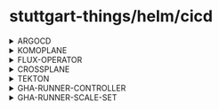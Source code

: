 # stuttgart-things/helm/cicd

<details><summary>ARGOCD</summary>

### GENERATE PASSWORD

```bash
sudo apt -y install apache2-utils
adminPassword=$(htpasswd -nbBC 10 "" 'Test2025!' | tr -d ':\n')
adminPasswordMTime=$(echo $(date +%FT%T%Z))
```

### ARGOCD w/ VAULT PLUGIN

```bash
cat <<EOF > argocd.yaml
---
helmfiles:
  - path: git::https://github.com/stuttgart-things/helm.git@cicd/argocd.yaml.gotmpl
    values:
      - namespace: argocd
      - clusterIssuer: selfsigned
      - issuerKind: cluster-issuer
      - hostname: argocd
      - domain: 172.18.0.2.nip.io
      - ingressClassName: nginx
      - adminPassword: $2y$10$sX7RPXUpEQKjdi7hjyYI0e0r0dlfaM1JmmVmujd05Lx5CJpEqJomC
      - adminPasswordMTime: 2025-03-19T07:39:33UTC
      - enableAvp: true
      - vaultAddr: https://vault.172.18.0.2.nip.io
      - vaultNamespace: root
      - vaultRoleID: 1fa31949-8d0e-c100-c8ae-6eb287f8ea08
      - vaultSecretID: b76ddf4b-ba30-fc01-61fd-9d97588a6c09
      - imageHelfile: ghcr.io/helmfile/helmfile:v0.171.0
      - imageAvp: ghcr.io/stuttgart-things/sthings-avp:1.18.1-1.32.3-3.17.2
EOF

helmfile template -f argocd.yaml # RENDER ONLY
helmfile apply -f argocd.yaml # APPLY HELMFILE
```

### ARGOCD w/o VAULT PLUGIN

```bash
cat <<EOF > argocd.yaml
---
helmfiles:
  - path: git::https://github.com/stuttgart-things/helm.git@cicd/argocd.yaml.gotmpl
    values:
      - namespace: argocd
      - clusterIssuer: selfsigned
      - issuerKind: cluster-issuer
      - hostname: argocd
      - domain: 172.18.0.2.nip.io
      - ingressClassName: nginx
      - adminPassword: ""
      - adminPasswordMTime: ""
      - enableAvp: false
EOF

helmfile template -f argocd.yaml # RENDER ONLY
helmfile apply -f argocd.yaml # APPLY HELMFILE
```

</details>

<details><summary>KOMOPLANE</summary>

```bash
cat <<EOF > komoplane.yaml
---
helmfiles:
  - path: git::https://github.com/stuttgart-things/helm.git@apps/komoplane.yaml
    values:
      - namespace: crossplane-system
      - clusterIssuer: selfsigned
      - issuerKind: cluster-issuer
      - hostname: komoplane
      - domain: 172.18.0.5.nip.io
      - ingressClassName: nginx
EOF
```

</details>

<details><summary>FLUX-OPERATOR</summary>

### DEPLOY FLUX-OPERATOR ONLY

```bash
cat <<EOF > flux-operator.yaml
---
helmfiles:
  - path: git::https://github.com/stuttgart-things/helm.git@cicd/flux-operator.yaml.gotmpl
    values:
      - version: 0.28.0
EOF

helmfile template -f flux-operator.yaml # RENDER ONLY
helmfile apply -f flux-operator.yaml # APPLY HELMFILE # APPLY HELMFILE
```

### DEPLOY FLUX-OPERATOR+SOPS+INSTANCE

```bash

```bash
cat <<EOF > flux-sops-instance.yaml
---
helmfiles:
  - path: /home/sthings/projects/apps/helm/cicd/flux-operator.yaml.gotmpl
    values:
      - version: 0.28.0
  - path: /home/sthings/projects/apps/helm/cicd/flux-operator.yaml.gotmpl
    values:
      - version: 0.28.0
      - installOperator: false
      - secrets:
         git-token-auth:
           namespace: flux-system
           kvs:
             username: {{ env "GITHUB_USER" }}
             password: {{ env "GITHUB_TOKEN" }}
         sops-age:
           namespace: flux-system
           kvs:
             age.agekey: "<REPLACE-ME>"
      - instance:
          name: flux-stuttgart-things
          gitUrl: https://github.com/stuttgart-things/stuttgart-things.git
          gitRef: refs/heads/main
          gitPath: clusters/stuttgart-things/clusters/vcluster/xplane
          gitTokenSecretRef: git-token-auth
          enableSops: true
```

</details>

<details><summary>CROSSPLANE</summary>

```bash
cat <<EOF > crossplane.yaml
---
helmfiles:
  - path: git::https://github.com/stuttgart-things/helm.git@cicd/crossplane.yaml.gotmpl
    values:
      - namespace: crossplane-system
      - providers:
          - xpkg.upbound.io/crossplane-contrib/provider-helm:v0.21.0
          - xpkg.upbound.io/crossplane-contrib/provider-kubernetes:v0.18.0
      - terraform:
          configName: tf-provider
          image: ghcr.io/stuttgart-things/images/sthings-cptf:1.12.0
          package: xpkg.upbound.io/upbound/provider-terraform
          version: v0.21.0
          poll: 10m
          reconcileRate: 10
          s3SecretName: s3
      - secrets:
          s3:
            namespace: crossplane-system
            kvs:
              AWS_ACCESS_KEY_ID: ref+vault://apps/artifacts/accessKey
              AWS_SECRET_ACCESS_KEY: ref+vault://apps/artifacts/secretKey
EOF

helmfile template -f crossplane.yaml # RENDER ONLY
helmfile apply -f crossplane.yaml # APPLY HELMFILE # APPLY HELMFILE
```

</details>

<details><summary>TEKTON</summary>

```bash
cat <<EOF > tekton.yaml
---
helmfiles:
  - path: git::https://github.com/stuttgart-things/helm.git@cicd/tekton.yaml.gotmpl
    values:
      - namespace: tekton-pipelines
EOF

helmfile template -f tekton.yaml # RENDER ONLY
helmfile apply -f tekton.yaml # APPLY HELMFILE
```

</details>

<details><summary>GHA-RUNNER-CONTROLLER</summary>

```bash
cat <<EOF > gha-runner-controller.yaml
---
helmfiles:
  - path: git::https://github.com/stuttgart-things/helm.git@cicd/gha-runner-controller.yaml
    values:
      - namespace: arc-systems

helmfile template -f gha-runner-controller.yaml# RENDER ONLY
helmfile apply -f gha-runner-controller.yaml # APPLY HELMFILE
EOF
```

</details>

<details><summary>GHA-RUNNER-SCALE-SET</summary>

```bash
cat <<EOF > gha-runner-scale-set.yaml
---
helmfiles:
  - path: git::https://github.com/stuttgart-things/helm.git@cicd/gha-runner-scale-set.yaml
    values:
      - repoName: ansible
      - namespace: arc-runner
      - githubRepoUrl: https://github.com/stuttgart-things/ansible
      - githubToken: <REPLACE-ME>
      - storageAccessMode: ReadWriteOnce
      - storageClassName: openebs-hostpath
      - storageRequest: 50Mi
      - runnerVersion: 2.323.0
      - ghaControllerNamespace: arc-systems
      - ghaControllerServiceAccount: gha-runner-scale-set-controller-gha-rs-controller
EOF

helmfile template -f gha-runner-scale-set.yaml # RENDER ONLY
helmfile apply -f gha-runner-scale-set.yaml # APPLY HELMFILE
```

</details>
